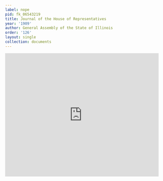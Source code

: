```yaml
---
label: nope
pid: fk_06543219
title: Journal of the House of Representatives
year: '1909'
author: General Assembly of the State of Illinois
order: '126'
layout: single
collection: documents
---
```

<iframe src="https://northwestern.app.box.com/embed/s/xotv8imu1go0j0pyvi1zwr5upfdwovh9?sortColumn=date&view=list" width="500" height="400" frameborder="0" allowfullscreen webkitallowfullscreen msallowfullscreen></iframe>
